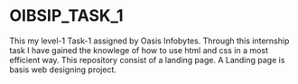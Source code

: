  # OIBSIP_TASK_1
This my level-1 Task-1 assigned by Oasis Infobytes. Through this internship task I have gained the knowlege of how to use html and css in a most efficient way. This repository consist of a landing page. A Landing page is basis web designing project. 
